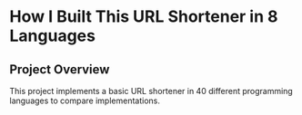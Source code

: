 # How I Built This URL Shortener in 8 Languages

## Project Overview
This project implements a basic URL shortener in 40 different programming languages to compare implementations.
